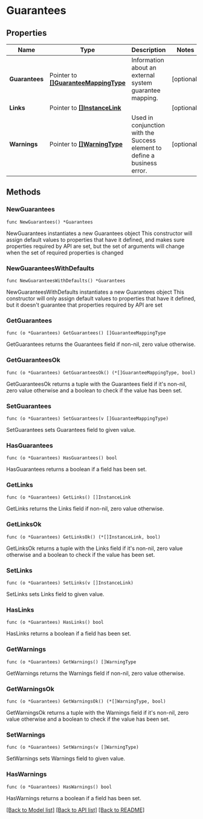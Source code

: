# Guarantees

## Properties

Name | Type | Description | Notes
------------ | ------------- | ------------- | -------------
**Guarantees** | Pointer to [**[]GuaranteeMappingType**](GuaranteeMappingType.md) | Information about an external system guarantee mapping. | [optional] 
**Links** | Pointer to [**[]InstanceLink**](InstanceLink.md) |  | [optional] 
**Warnings** | Pointer to [**[]WarningType**](WarningType.md) | Used in conjunction with the Success element to define a business error. | [optional] 

## Methods

### NewGuarantees

`func NewGuarantees() *Guarantees`

NewGuarantees instantiates a new Guarantees object
This constructor will assign default values to properties that have it defined,
and makes sure properties required by API are set, but the set of arguments
will change when the set of required properties is changed

### NewGuaranteesWithDefaults

`func NewGuaranteesWithDefaults() *Guarantees`

NewGuaranteesWithDefaults instantiates a new Guarantees object
This constructor will only assign default values to properties that have it defined,
but it doesn't guarantee that properties required by API are set

### GetGuarantees

`func (o *Guarantees) GetGuarantees() []GuaranteeMappingType`

GetGuarantees returns the Guarantees field if non-nil, zero value otherwise.

### GetGuaranteesOk

`func (o *Guarantees) GetGuaranteesOk() (*[]GuaranteeMappingType, bool)`

GetGuaranteesOk returns a tuple with the Guarantees field if it's non-nil, zero value otherwise
and a boolean to check if the value has been set.

### SetGuarantees

`func (o *Guarantees) SetGuarantees(v []GuaranteeMappingType)`

SetGuarantees sets Guarantees field to given value.

### HasGuarantees

`func (o *Guarantees) HasGuarantees() bool`

HasGuarantees returns a boolean if a field has been set.

### GetLinks

`func (o *Guarantees) GetLinks() []InstanceLink`

GetLinks returns the Links field if non-nil, zero value otherwise.

### GetLinksOk

`func (o *Guarantees) GetLinksOk() (*[]InstanceLink, bool)`

GetLinksOk returns a tuple with the Links field if it's non-nil, zero value otherwise
and a boolean to check if the value has been set.

### SetLinks

`func (o *Guarantees) SetLinks(v []InstanceLink)`

SetLinks sets Links field to given value.

### HasLinks

`func (o *Guarantees) HasLinks() bool`

HasLinks returns a boolean if a field has been set.

### GetWarnings

`func (o *Guarantees) GetWarnings() []WarningType`

GetWarnings returns the Warnings field if non-nil, zero value otherwise.

### GetWarningsOk

`func (o *Guarantees) GetWarningsOk() (*[]WarningType, bool)`

GetWarningsOk returns a tuple with the Warnings field if it's non-nil, zero value otherwise
and a boolean to check if the value has been set.

### SetWarnings

`func (o *Guarantees) SetWarnings(v []WarningType)`

SetWarnings sets Warnings field to given value.

### HasWarnings

`func (o *Guarantees) HasWarnings() bool`

HasWarnings returns a boolean if a field has been set.


[[Back to Model list]](../README.md#documentation-for-models) [[Back to API list]](../README.md#documentation-for-api-endpoints) [[Back to README]](../README.md)


